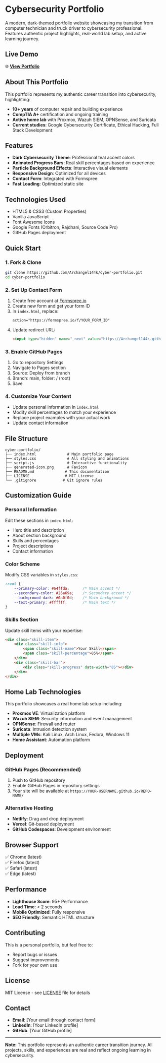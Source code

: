 # Cybersecurity Portfolio

A modern, dark-themed portfolio website showcasing my transition from computer technician and truck driver to cybersecurity professional. Features authentic project highlights, real-world lab setup, and active learning journey.

## Live Demo

🌐 **[View Portfolio](https://archangel144k.github.io/cyber-portfolio/)**

## About This Portfolio

This portfolio represents my authentic career transition into cybersecurity, highlighting:

- **10+ years** of computer repair and building experience
- **CompTIA A+** certification and ongoing training
- **Active home lab** with Proxmox, Wazuh SIEM, OPNSense, and Suricata
- **Current studies**: Google Cybersecurity Certificate, Ethical Hacking, Full Stack Development

## Features

- **Dark Cybersecurity Theme**: Professional teal accent colors
- **Animated Progress Bars**: Real skill percentages based on experience
- **Particle Background Effects**: Interactive visual elements
- **Responsive Design**: Optimized for all devices
- **Contact Form**: Integrated with Formspree
- **Fast Loading**: Optimized static site

## Technologies Used

- HTML5 & CSS3 (Custom Properties)
- Vanilla JavaScript
- Font Awesome Icons
- Google Fonts (Orbitron, Rajdhani, Source Code Pro)
- GitHub Pages deployment

## Quick Start

### 1. Fork & Clone
```bash
git clone https://github.com/Archangel144k/cyber-portfolio.git
cd cyber-portfolio
```

### 2. Set Up Contact Form
1. Create free account at [Formspree.io](https://formspree.io)
2. Create new form and get your form ID
3. In `index.html`, replace:
   ```html
   action="https://formspree.io/f/YOUR_FORM_ID"
   ```
4. Update redirect URL:
   ```html
   <input type="hidden" name="_next" value="https://Archangel144k.github.io/cyber-portfolio/">
   ```

### 3. Enable GitHub Pages
1. Go to repository Settings
2. Navigate to Pages section
3. Source: Deploy from branch
4. Branch: main, folder: / (root)
5. Save

### 4. Customize Your Content
- Update personal information in `index.html`
- Modify skill percentages to match your experience
- Replace project examples with your actual work
- Update contact information

## File Structure

```
cyber-portfolio/
├── index.html              # Main portfolio page
├── styles.css              # All styling and animations
├── script.js               # Interactive functionality
├── generated-icon.png      # Favicon
├── README.md              # This documentation
├── LICENSE                # MIT License
└── .gitignore            # Git ignore rules
```

## Customization Guide

### Personal Information
Edit these sections in `index.html`:
- Hero title and description
- About section background
- Skills and percentages
- Project descriptions
- Contact information

### Color Scheme
Modify CSS variables in `styles.css`:
```css
:root {
    --primary-color: #64ffda;      /* Main accent */
    --secondary-color: #26a69a;    /* Secondary accent */
    --background-dark: #0a0f0d;    /* Main background */
    --text-primary: #ffffff;       /* Main text */
}
```

### Skills Section
Update skill items with your expertise:
```html
<div class="skill-item">
    <div class="skill-info">
        <span class="skill-name">Your Skill</span>
        <span class="skill-percentage">85%</span>
    </div>
    <div class="skill-bar">
        <div class="skill-progress" data-width="85"></div>
    </div>
</div>
```

## Home Lab Technologies

This portfolio showcases a real home lab setup including:
- **Proxmox VE**: Virtualization platform
- **Wazuh SIEM**: Security information and event management
- **OPNSense**: Firewall and router
- **Suricata**: Intrusion detection system
- **Multiple VMs**: Kali Linux, Arch Linux, Fedora, Windows 11
- **Home Assistant**: Automation platform

## Deployment

### GitHub Pages (Recommended)
1. Push to GitHub repository
2. Enable GitHub Pages in repository settings
3. Your site will be available at `https://YOUR-USERNAME.github.io/REPO-NAME/`

### Alternative Hosting
- **Netlify**: Drag and drop deployment
- **Vercel**: Git-based deployment
- **GitHub Codespaces**: Development environment

## Browser Support

✅ Chrome (latest)  
✅ Firefox (latest)  
✅ Safari (latest)  
✅ Edge (latest)  

## Performance

- **Lighthouse Score**: 95+ Performance
- **Load Time**: < 2 seconds
- **Mobile Optimized**: Fully responsive
- **SEO Friendly**: Semantic HTML structure

## Contributing

This is a personal portfolio, but feel free to:
- Report bugs or issues
- Suggest improvements
- Fork for your own use

## License

MIT License - see [LICENSE](LICENSE) file for details

## Contact

- **Email**: [Your email through contact form]
- **LinkedIn**: [Your LinkedIn profile]
- **GitHub**: [Your GitHub profile]

---

**Note**: This portfolio represents an authentic career transition journey. All projects, skills, and experiences are real and reflect ongoing learning in cybersecurity.